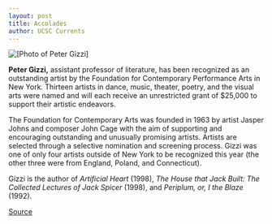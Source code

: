 ```yaml
---
layout: post
title: Accolades
author: UCSC Currents
---
```


![\[Photo of Peter Gizzi\]][2]

**Peter Gizzi,** assistant professor of literature, has been recognized as an outstanding artist by the Foundation for Contemporary Performance Arts in New York. Thirteen artists in dance, music, theater, poetry, and the visual arts were named and will each receive an unrestricted grant of $25,000 to support their artistic endeavors.

The Foundation for Contemporary Arts was founded in 1963 by artist Jasper Johns and composer John Cage with the aim of supporting and encouraging outstanding and unusually promising artists. Artists are selected through a selective nomination and screening process. Gizzi was one of only four artists outside of New York to be recognized this year (the other three were from England, Poland, and Connecticut).

Gizzi is the author of _Artificial Heart_ (1998), _The House that Jack Built: The Collected Lectures of Jack Spicer_ (1998), and _Periplum, or, I the Blaze_ (1992).

[2]: http://www1.ucsc.edu/oncampus/currents/98-99/art/gizzi_peter.jpg

[Source](http://www1.ucsc.edu/oncampus/currents/98-99/02-15/accolades.htm "Permalink to Accolades; Peter Gizzi; 02-15-99")
